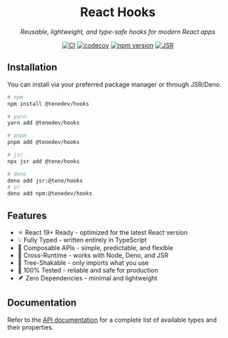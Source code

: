 <div align="center">

# React Hooks

_Reusable, lightweight, and type-safe hooks for modern React apps_

[![CI](https://github.com/teneplaysofficial/hooks/actions/workflows/ci.yml/badge.svg)](https://github.com/teneplaysofficial/hooks)
[![codecov](https://codecov.io/gh/teneplaysofficial/hooks/graph/badge.svg?token=QtunRnFA3j)](https://github.com/teneplaysofficial/hooks)
[![npm version](https://img.shields.io/npm/v/@tenedev/hooks?logo=npm&label=npm&color=49C41B)](https://www.npmjs.com/package/@tenedev/hooks)
[![JSR](https://jsr.io/badges/@tene/hooks)](https://jsr.io/@tene/hooks)

</div>

## Installation

You can install via your preferred package manager or through JSR/Deno.

```sh
# npm
npm install @tenedev/hooks

# yarn
yarn add @tenedev/hooks

# pnpm
pnpm add @tenedev/hooks

# jsr
npx jsr add @tene/hooks

# deno
deno add jsr:@tene/hooks
# or
deno add npm:@tenedev/hooks
```

## Features

- ⚛️ React 19+ Ready - optimized for the latest React version
- 💡 Fully Typed - written entirely in TypeScript
- 🧩 Composable APIs - simple, predictable, and flexible
- 🚀 Cross-Runtime - works with Node, Deno, and JSR
- 🧠 Tree-Shakable - only imports what you use
- 🧪 100% Tested - reliable and safe for production
- 🪶 Zero Dependencies - minimal and lightweight

## Documentation

Refer to the [API documentation](https://teneplaysofficial.github.io/hooks) for a complete list of available types and their properties.
